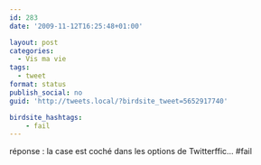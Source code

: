 ```yaml
---
id: 283
date: '2009-11-12T16:25:48+01:00'

layout: post
categories:
  - Vis ma vie
tags:
  - tweet
format: status
publish_social: no
guid: 'http://tweets.local/?birdsite_tweet=5652917740'

birdsite_hashtags:
    - fail
---
```


réponse : la case est coché dans les options de Twitterffic… #fail